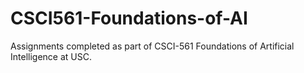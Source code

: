 # CSCI561-Foundations-of-AI
Assignments completed as part of CSCI-561 Foundations of Artificial Intelligence at USC.
